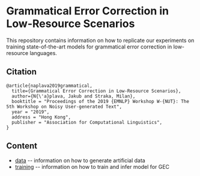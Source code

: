# Grammatical Error Correction in Low-Resource Scenarios

This repository contains information on how to replicate our experiments on training state-of-the-art models for grammatical error correction in low-resource languages. 


## Citation

```
@article{naplava2019grammatical,
  title={Grammatical Error Correction in Low-Resource Scenarios},
  author={N{\'a}plava, Jakub and Straka, Milan},
  booktitle = "Proceedings of the 2019 {EMNLP} Workshop W-{NUT}: The 5th Workshop on Noisy User-generated Text",
  year = "2019",
  address = "Hong Kong",
  publisher = "Association for Computational Linguistics",
}
```

## Content

- [data](data) -- information on how to generate artificial data
- [training](training) -- information on how to train and infer model for GEC
